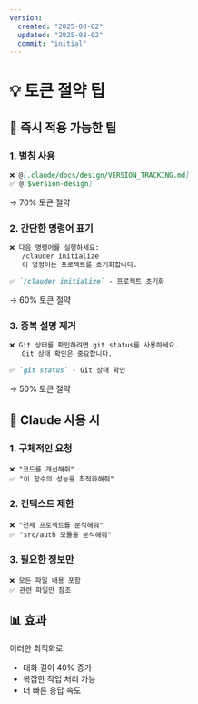 ```yaml
---
version:
  created: "2025-08-02"
  updated: "2025-08-02"
  commit: "initial"
---
```


# 💡 토큰 절약 팁

## 🎯 즉시 적용 가능한 팁

### 1. 별칭 사용
```markdown
❌ @[.claude/docs/design/VERSION_TRACKING.md]
✅ @[$version-design]
```
→ 70% 토큰 절약

### 2. 간단한 명령어 표기
```markdown
❌ 다음 명령어를 실행하세요:
   /clauder initialize
   이 명령어는 프로젝트를 초기화합니다.

✅ `/clauder initialize` - 프로젝트 초기화
```
→ 60% 토큰 절약

### 3. 중복 설명 제거
```markdown
❌ Git 상태를 확인하려면 git status를 사용하세요.
   Git 상태 확인은 중요합니다.

✅ `git status` - Git 상태 확인
```
→ 50% 토큰 절약

## 🚀 Claude 사용 시

### 1. 구체적인 요청
```
❌ "코드를 개선해줘"
✅ "이 함수의 성능을 최적화해줘"
```

### 2. 컨텍스트 제한
```
❌ "전체 프로젝트를 분석해줘"
✅ "src/auth 모듈을 분석해줘"
```

### 3. 필요한 정보만
```
❌ 모든 파일 내용 포함
✅ 관련 파일만 참조
```

## 📊 효과

이러한 최적화로:
- 대화 길이 40% 증가
- 복잡한 작업 처리 가능
- 더 빠른 응답 속도